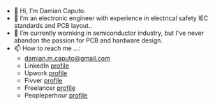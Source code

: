 - 👋 Hi, I’m Damian Caputo.
- 👀 I’m an electronic engineer with experience in electrical safety IEC standards and PCB layout..
- 🌱 I’m currently wornking in semiconductor industry, but I've never abandon the passion for PCB and hardware design.
- 📫 How to reach me ...:
  - damian.m.caputo@gmail.com
  - LinkedIn [profile](https://www.linkedin.com/in/damian-caputo/)
  - Upwork [profile](https://www.upwork.com/freelancers/~0121020e6ecaea48ed)
  - Fivver [profile]()
  - Freelancer [profile]()
  - Peopleperhour [profile]()


<!---
DMC1988/DMC1988 is a ✨ special ✨ repository because its `README.md` (this file) appears on your GitHub profile.
You can click the Preview link to take a look at your changes.
--->
